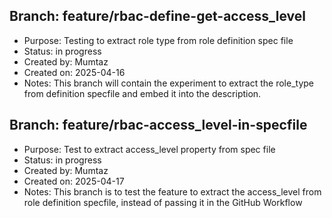 
## Branch: feature/rbac-define-get-access_level
- Purpose: Testing to extract role type from role definition spec file
- Status: in progress
- Created by: Mumtaz
- Created on: 2025-04-16
- Notes: This branch will contain the experiment to extract the role_type from definition specfile and embed it into the description.

## Branch: feature/rbac-access_level-in-specfile
- Purpose: Test to extract access_level property from spec file
- Status: in progress
- Created by: Mumtaz
- Created on: 2025-04-17
- Notes: This branch is to test the feature to extract the access_level from role definition specfile, instead of passing it in the GitHub Workflow
